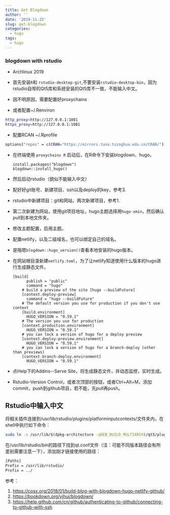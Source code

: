 ```yaml
---
title: Get Blogdown
author: ''
date: '2019-11-25'
slug: get-blogdown
categories:
  - hugo
tags:
  - hugo
---
```


### blogdown with rstudio

* Archlinux 2019

* 首先安装`R`和 `rstudio-desktop-git`,不要安装`rstudio-desktop-bin`，因为rstudio自带的Qt5库和系统安装的Qt5库不一致，不能输入中文。



* 因不明原因，需要配置好proxychains
* 或者配置~/.Renviron
```bash
http_proxy=http://127.0.0.1:1081
https_proxy=http://127.0.0.1:1081
```
* 配置RCAN  ~/.Rprofile
```bash
options("repos" = c(CRAN="https://mirrors.tuna.tsinghua.edu.cn/CRAN/"))
```

* 在终端使用 `proxychains R` 启动后，在R命令下安装blogdown、hugo。

  ```
  install.packages("blogdown")
  blogdown::install_hugo()
  ```

* 然后启动rstudio（貌似不能输入中文）

* 配好好git账号、新建项目、ssh以及deploy的key，参考3.

* rstudio中新建项目：git和网站，两次新建项目，参考1.

* 第二次新建为网站，使用git项目地址，hugo主题选择用`hugo-xmin`，然后确认pull到本地文件夹。

* 修改主题配置，启用主题。

* 配置netlify，以及二级域名，也可以绑定自己的域名。

* 是哦嗯`blogdown::hugo_version()`查看本地安装的hugo版本。

* 在网站根目录新建`netlify.toml`，为了让netlify知道使用什么版本的hugo进行生成静态文件。

  ```
  [build]
        publish = "public"
        command = "hugo"
      # build a preview of the site [hugo --buildFuture]
      [context.deploy-preview]
        command = "hugo --buildFuture"
      # The default version you use for production if you don't use context
      [build.environment]
        HUGO_VERSION = "0.59.1"
      # The version you use for production
      [context.production.environment]
        HUGO_VERSION = "0.59.1"
      # you can lock a version of hugo for a deploy preview
      [context.deploy-preview.environment]
        HUGO_VERSION = "0.59.1"
      # you can lock a version of hugo for a branch-deploy (other than previews)
      [context.branch-deploy.environment]
        HUGO_VERSION = "0.59.1"
  ```

* 点Help下的Addins--Serve Site，将生成静态文件，并动态监控，实时生成。

* Rstudio-Version Control，或者次顶部的按钮，或者Ctrl+Alt+M，添加commit，push到github项目，若不能，先pull再push。
## Rstudio中输入中文

将相关插件连接到/usr/lib/rstudio/plugins/platforminputcontexts/文件夹内，在shell中执行如下命令：

```bash
sudo ln -s /usr/lib/$(dpkg-architecture -qDEB_BUILD_MULTIARCH)/qt5/plugins/platforminputcontexts/libfcitxplatforminputcontextplugin.so /usr/lib/rstudio/plugins/platforminputcontexts
```

在/usr/lib/rstudio/bin的路径下找到qt.conf文件（注：可能不同版本路径会有所差别需要注意一下），添加刚才链接使用的路径：

```bash
[Paths]
Prefix = /usr/lib/rstudio/
Prefix = ../
```

参考：

1. https://cosx.org/2018/01/build-blog-with-blogdown-hugo-netlify-github/
2. https://bookdown.org/yihui/blogdown/
3. https://help.github.com/cn/github/authenticating-to-github/connecting-to-github-with-ssh